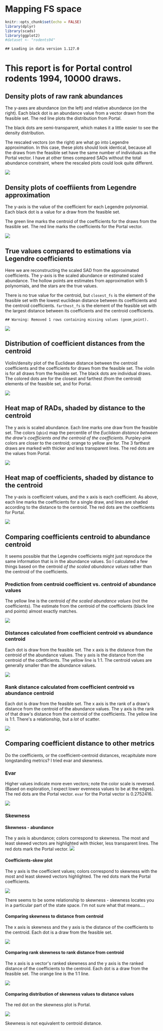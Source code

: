 Mapping FS space
================

``` r
knitr::opts_chunk$set(echo = FALSE)
library(dplyr)
library(scads)
library(ggplot2)
#dataset <- "rodents94"
```

    ## Loading in data version 1.127.0

This report is for Portal control rodents 1994, 10000 draws.
============================================================

Density plots of raw rank abundances
------------------------------------

The y-axes are abundance (on the left) and relative abundance (on the right). Each black dot is an abundance value from a vector drawn from the feasible set. The red line plots the distribution from Portal.

The black dots are semi-transparent, which makes it a little easier to see the density distribution.

The rescaled vectors (on the right) are what go into Legendre approximation. In this case, these plots should look identical, because all the draws from the feasible set have the same number of individuals as the Portal vector. I have at other times compared SADs without the total abundance constraint, where the rescaled plots could look quite different.

![](/Users/renatadiaz/Documents/GitHub/scads/reports/fs_space_rodents_large_files/figure-markdown_github/plot%20rads%20and%20rescaled%20rads-1.png)

Density plots of coeffiients from Legendre approximation
--------------------------------------------------------

The y-axis is the value of the coefficient for each Legendre polynomial. Each black dot is a value for a draw from the feasible set.

The green line marks the centroid of the coefficients for the draws from the feasible set. The red line marks the coefficients for the Portal vector.

![](/Users/renatadiaz/Documents/GitHub/scads/reports/fs_space_rodents_large_files/figure-markdown_github/distance%20to%20centroid-1.png)

True values compared to estimations via Legendre coefficients
-------------------------------------------------------------

Here we are reconstructing the scaled SAD from the approximated coefficients. The y-axis is the scaled abundance or estimated scaled abundance. The hollow points are estimates from approximation with 5 polynomials, and the stars are the true values.

There is no true value for the centroid, but `closest_fs` is the element of the feasible set with the lowest euclidean distance between its coefficients and the centroid coefficients. `farthest_fs` is the element of the feasible set with the largest distance between its coefficients and the centroid coefficients.

    ## Warning: Removed 1 rows containing missing values (geom_point).

![](/Users/renatadiaz/Documents/GitHub/scads/reports/fs_space_rodents_large_files/figure-markdown_github/generate%20from%20centroid,%20empirical-1.png)

Distribution of coefficient distances from the centroid
-------------------------------------------------------

Violin/density plot of the Euclidean distance between the centroid coefficients and the coefficients for draws from the feasible set. The violin is for all draws from the feasible set. The black dots are individual draws. The colored dots are for the closest and farthest (from the centroid) elements of the feasible set, and for Portal.

![](/Users/renatadiaz/Documents/GitHub/scads/reports/fs_space_rodents_large_files/figure-markdown_github/dist%20to%20centroid%20plot-1.png)

Heat map of RADs, shaded by distance to the centroid
----------------------------------------------------

The y axis is scaled abundance. Each line marks one draw from the feasible set. The colors (`qbin`) map the percentile of the *Euclidean distance between the draw's coefficients and the centroid of the coefficients*. Purpley-pink colors are closer to the centroid; orange to yellow are far. The 3 farthest draws are marked with thicker and less transparent lines. The red dots are the values from Portal.

![](/Users/renatadiaz/Documents/GitHub/scads/reports/fs_space_rodents_large_files/figure-markdown_github/sabund%20plus%20empirical%20linecloud-1.png)

Heat map of coefficients, shaded by distance to the centroid
------------------------------------------------------------

The y-axis is coefficient values, and the x axis is each coefficient. As above, each line marks the coefficients for a single draw, and lines are shaded according to the distance to the centroid. The red dots are the coefficients for Portal.

![](/Users/renatadiaz/Documents/GitHub/scads/reports/fs_space_rodents_large_files/figure-markdown_github/coefficients%20plus%20empirical%20linecloud-1.png)

Comparing coefficients centroid to abundance centroid
-----------------------------------------------------

It seems possible that the Legendre coefficients might just reproduce the same information that is in the abundance values. So I calculated a few things based on the centroid *of the scaled abundance values* rather than the centroid of the coefficients.

### Prediction from centroid coefficient vs. centroid of abundance values

The yellow line is the centroid *of the scaled abundance values* (not the coefficients). The estimate from the centroid of the coefficients (black line and points) almost exactly matches.

![](/Users/renatadiaz/Documents/GitHub/scads/reports/fs_space_rodents_large_files/figure-markdown_github/raw%20abundance%20centroid-1.png)

### Distances calculated from coefficient centroid vs abundance centroid

Each dot is draw from the feasible set. The x axis is the distance from the centroid of the abundance values. The y axis is the distance from the centroid of the coefficients. The yellow line is 1:1. The centroid values are generally smaller than the abundance values.

![](/Users/renatadiaz/Documents/GitHub/scads/reports/fs_space_rodents_large_files/figure-markdown_github/obs%20pred%20distance-1.png)

### Rank distance calculated from coefficient centroid vs abundance centroid

Each dot is draw from the feasible set. The x axis is the rank of a draw's distance from the centroid of the abundance values. The y axis is the rank of that draw's distance from the centroid of the coefficients. The yellow line is 1:1. There's a relationship, but a *lot* of scatter.

![](/Users/renatadiaz/Documents/GitHub/scads/reports/fs_space_rodents_large_files/figure-markdown_github/obs%20pred%20rank-1.png)

Comparing coefficient distance to other metrics
-----------------------------------------------

Do the coefficients, or the coefficient-centroid distances, recapitulate more longstanding metrics? I tried evar and skewness.

### Evar

Higher values indicate more even vectors; note the color scale is reversed. (Based on exploration, I expect lower evenness values to be at the edges). The red dots are the Portal vector. `evar` for the Portal vector is 0.2752416.

![](/Users/renatadiaz/Documents/GitHub/scads/reports/fs_space_rodents_large_files/figure-markdown_github/evar-1.png)

### Skewness

#### Skewness - abundance

The y axis is abundance; colors correspond to skewness. The most and least skewed vectors are highlighted with thicker, less transparent lines. The red dots mark the Portal vector. ![](/Users/renatadiaz/Documents/GitHub/scads/reports/fs_space_rodents_large_files/figure-markdown_github/sabund%20skew-1.png)

#### Coefficients-skew plot

The y axis is the coefficient values; colors correspond to skewness with the most and least skewed vectors highlighted. The red dots mark the Portal coefficients.

![](/Users/renatadiaz/Documents/GitHub/scads/reports/fs_space_rodents_large_files/figure-markdown_github/coefficients%20skew-1.png)

There seems to be some relationship to skewness - skewness locates you in a particular part of the state space. I'm not sure what that means....

#### Comparing skewness to distance from centroid

The x axis is skewness and the y axis is the distance of the coefficients to the centroid. Each dot is a draw from the feasible set.

![](/Users/renatadiaz/Documents/GitHub/scads/reports/fs_space_rodents_large_files/figure-markdown_github/compare%20skew%20to%20distance-1.png)

#### Comparing rank skewness to rank distance from centroid

The x axis is a vector's ranked skewness and the y axis is the ranked distance of the coefficients to the centroid. Each dot is a draw from the feasible set. The orange line is the 1:1 line.

![](/Users/renatadiaz/Documents/GitHub/scads/reports/fs_space_rodents_large_files/figure-markdown_github/compare%20skewness%20to%20rank%20distance-1.png)

#### Comparing distribution of skewness values to distance values

The red dot on the skewness plot is Portal.

![](/Users/renatadiaz/Documents/GitHub/scads/reports/fs_space_rodents_large_files/figure-markdown_github/skew%20violin%20plot-1.png)

Skewness is not equivalent to centroid distance.
